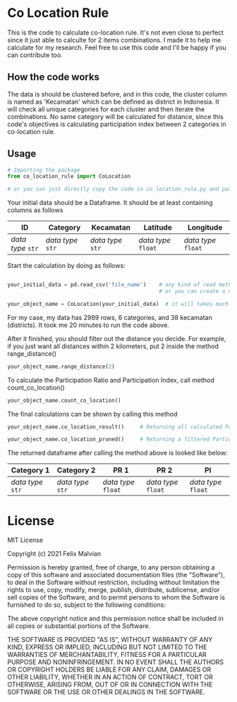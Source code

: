 # Co Location Rule
This is the code to calculate co-location rule. It's not even close to perfect since it just able to calculte for 2 items combinations.
I made it to help me calculate for my research. Feel free to use this code and I'll be happy if you can contribute too.

## How the code works
The data is should be clustered before, and in this code, the cluster column is named as 'Kecamatan' which can be defined as district in Indonesia.
It will check all unique categories for each cluster and then iterate the combinations.
No same category will be calculated for distance, since this code's objectives is calculating participation index between 2 categories in co-location rule.

## Usage
```python
# Importing the package
from co_location_rule import CoLocation

# or you can just directly copy the code in co_location_rule.py and paste into your .py file or jupyter notebook
```

Your initial data should be a Dataframe. It should be at least containing columns as follows

ID | Category | Kecamatan | Latitude | Longitude
--|--|--|--|--
*data type* `str` | *data type* `str` | *data type* `str` | *data type* `float` | *data type* `float`


Start the calculation by doing as follows:
```python

your_initial_data = pd.read_csv('file_name')    # any kind of read method should do great, just choose that suits you
                                                # or you can create a new dataframe from scratch

your_object_name = CoLocation(your_initial_data)  # it will takes much time depending the size of your data
```
For my case, my data has 2989 rows, 6 categories, and 38 kecamatan (districts).
It took me 20 minutes to run the code above.

After it finished, you should filter out the distance you decide.
For example, if you just want all distances within 2 kilometers, put 2 inside the method range_distance()
```python
your_object_name.range_distance(2)
```

To calculate the Participation Ratio and Participation Index, call method count_co_location()
```python
your_object_name.count_co_location()
```

The final calculations can be shown by calling this method
```python
your_object_name.co_location_result()     # Returning all calculated Participation Ratio and Participation Index

your_object_name.co_location_pruned()     # Returning a filtered Participation Index above 50%
```

The returned dataframe after calling the method above is looked like below:

Category 1 | Category 2 | PR 1 | PR 2 | PI
--|--|--|--|--
*data type* `str` | *data type* `str` | *data type* `float` | *data type* `float` | *data type* `float`



# License
MIT License

Copyright (c) 2021 Felix Malvian

Permission is hereby granted, free of charge, to any person obtaining a copy
of this software and associated documentation files (the "Software"), to deal
in the Software without restriction, including without limitation the rights
to use, copy, modify, merge, publish, distribute, sublicense, and/or sell
copies of the Software, and to permit persons to whom the Software is
furnished to do so, subject to the following conditions:

The above copyright notice and this permission notice shall be included in all
copies or substantial portions of the Software.

THE SOFTWARE IS PROVIDED "AS IS", WITHOUT WARRANTY OF ANY KIND, EXPRESS OR
IMPLIED, INCLUDING BUT NOT LIMITED TO THE WARRANTIES OF MERCHANTABILITY,
FITNESS FOR A PARTICULAR PURPOSE AND NONINFRINGEMENT. IN NO EVENT SHALL THE
AUTHORS OR COPYRIGHT HOLDERS BE LIABLE FOR ANY CLAIM, DAMAGES OR OTHER
LIABILITY, WHETHER IN AN ACTION OF CONTRACT, TORT OR OTHERWISE, ARISING FROM,
OUT OF OR IN CONNECTION WITH THE SOFTWARE OR THE USE OR OTHER DEALINGS IN THE
SOFTWARE.
